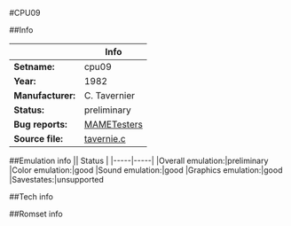 #CPU09

##Info

||Info|
|-----|-----|
|**Setname:**|cpu09
|**Year:**|1982
|**Manufacturer:**|C. Tavernier
|**Status:**|preliminary
|**Bug reports:**|[MAMETesters](http://mametesters.org/view_all_set.php?type=1&temporary=y&search=tavernie.c)
|**Source file:**|[tavernie.c](https://github.com/mamedev/mame/blob/master/src/mess/drivers/tavernie.c)

##Emulation info
|| Status |
|-----|-----|
|Overall emulation:|preliminary
|Color emulation:|good
|Sound emulation:|good
|Graphics emulation:|good
|Savestates:|unsupported

##Tech info

##Romset info

<!--- START OF EDITED COMMENT DO NOT TOUCH TEXT ABOVE-->
